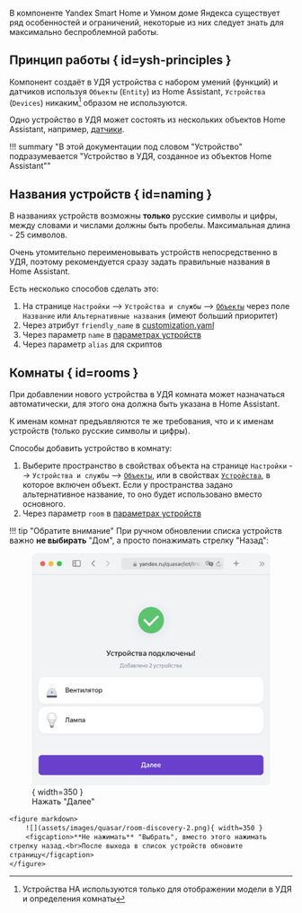 В компоненте Yandex Smart Home и Умном доме Яндекса существует ряд особенностей и ограничений, 
некоторые из них следует знать для максимально беспроблемной работы. 

## Принцип работы { id=ysh-principles }
Компонент создаёт в УДЯ устройства с набором умений (функций) и датчиков используя `Объекты` (`Entity`) из Home Assistant, 
`Устройства` (`Devices`) никаким[^1] образом не используются.
[^1]: Устройства HA используются только для отображении модели в УДЯ и определения комнаты

Одно устройство в УДЯ может состоять из нескольких объектов Home Assistant, например, [датчики](devices/sensor/about.md).

!!! summary "В этой документации под словом "Устройство" подразумевается "Устройство в УДЯ, созданное из объектов Home Assistant""

## Названия устройств { id=naming }
В названиях устройств возможны **только** русские символы и цифры, между словами и числами должны быть пробелы. Максимальная длина - 25 символов.

Очень утомительно переименовывать устройств непосредственно в УДЯ, поэтому рекомендуется сразу задать правильные названия в Home Assistant. 

Есть несколько способов сделать это:

1. На странице `Настройки` --> `Устройства и службы` --> [`Объекты`](https://my.home-assistant.io/redirect/entities/) через поле `Название` или `Альтернативные названия` (имеют больший приоритет)
2. Через атрибут `friendly_name` в [customization.yaml](https://www.home-assistant.io/docs/configuration/customizing-devices/)
3. Через параметр `name` в [параметрах устройств](config/entity.md)
4. Через параметр `alias` для скриптов

## Комнаты { id=rooms }
При добавлении нового устройства в УДЯ комната может назначаться автоматически, для этого она должна быть указана в Home Assistant. 

К именам комнат предъявляются те же требования, что и к именам устройств (только русские символы и цифры). 

Способы добавить устройство в комнату:

1. Выберите пространство в свойствах объекта на cтранице `Настройки` --> `Устройства и службы` --> [`Объекты`](https://my.home-assistant.io/redirect/entities/),
    или в свойствах [`Устройства`](https://my.home-assistant.io/redirect/devices/), в которое включен объект. 
    Если у пространства задано альтернативное название, то оно будет использовано вместо основного. 
2. Через параметр `room` в [параметрах устройств](config/entity.md)

!!! tip "Обратите внимание"
    При ручном обновлении списка устройств важно **не выбирать** "Дом", а просто понажимать стрелку "Назад":
    <figure markdown>
        ![](assets/images/quasar/room-discovery-1.png){ width=350 }
        <figcaption>Нажать "Далее"</figcaption>
    </figure>

    <figure markdown>
        ![](assets/images/quasar/room-discovery-2.png){ width=350 }
        <figcaption>**Не нажимать** "Выбрать", вместо этого нажимать стрелку назад.<br>После выхода в список устройств обновите страницу</figcaption>
    </figure>
